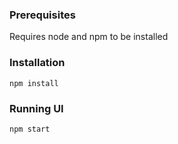 ### Prerequisites

Requires node and npm to be installed

### Installation

```
npm install
```

### Running UI

```
npm start
```

